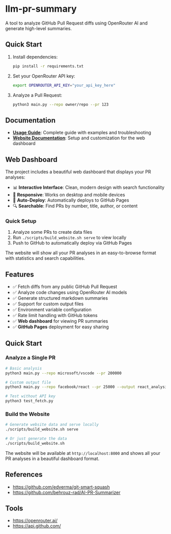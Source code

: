 # llm-pr-summary

A tool to analyze GitHub Pull Request diffs using OpenRouter AI and generate high-level summaries.

## Quick Start

1. Install dependencies:
   ```bash
   pip install -r requirements.txt
   ```

2. Set your OpenRouter API key:
   ```bash
   export OPENROUTER_API_KEY="your_api_key_here"
   ```

3. Analyze a Pull Request:
   ```bash
   python3 main.py --repo owner/repo --pr 123
   ```

## Documentation

- **[Usage Guide](docs/USAGE.md)**: Complete guide with examples and troubleshooting
- **[Website Documentation](docs/README.md)**: Setup and customization for the web dashboard

## Web Dashboard

The project includes a beautiful web dashboard that displays your PR analyses:

- 📊 **Interactive Interface**: Clean, modern design with search functionality
- 📱 **Responsive**: Works on desktop and mobile devices
- 🚀 **Auto-Deploy**: Automatically deploys to GitHub Pages
- 🔍 **Searchable**: Find PRs by number, title, author, or content

### Quick Setup

1. Analyze some PRs to create data files
2. Run `./scripts/build_website.sh serve` to view locally
3. Push to GitHub to automatically deploy via GitHub Pages

The website will show all your PR analyses in an easy-to-browse format with statistics and search capabilities.

## Features

- ✅ Fetch diffs from any public GitHub Pull Request
- ✅ Analyze code changes using OpenRouter AI models
- ✅ Generate structured markdown summaries
- ✅ Support for custom output files
- ✅ Environment variable configuration
- ✅ Rate limit handling with GitHub tokens
- ✅ **Web dashboard** for viewing PR summaries
- ✅ **GitHub Pages** deployment for easy sharing

## Quick Start

### Analyze a Single PR

```bash
# Basic analysis
python3 main.py --repo microsoft/vscode --pr 200000

# Custom output file
python3 main.py --repo facebook/react --pr 25000 --output react_analysis.md

# Test without API key
python3 test_fetch.py
```

### Build the Website

```bash
# Generate website data and serve locally
./scripts/build_website.sh serve

# Or just generate the data
./scripts/build_website.sh
```

The website will be available at `http://localhost:8000` and shows all your PR analyses in a beautiful dashboard format.

## References

* https://github.com/edverma/git-smart-squash
* https://github.com/behrouz-rad/AI-PR-Summarizer

## Tools

* https://openrouter.ai/
* https://api.github.com/
